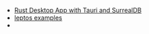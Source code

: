 
- [Rust Desktop App with Tauri and SurrealDB](https://youtu.be/BY_ZjPGqJJk)
- [leptos examples](https://github.com/gbj/leptos/tree/main/examples)
- 